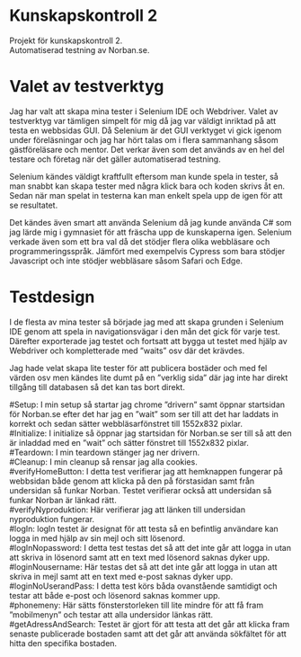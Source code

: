 # Kunskapskontroll 2
Projekt för kunskapskontroll 2.  
Automatiserad testning av Norban.se.

# Valet av testverktyg  
Jag har valt att skapa mina tester i Selenium IDE och Webdriver. Valet av testverktyg var tämligen simpelt för mig då jag var väldigt inriktad på att testa en webbsidas GUI.  Då Selenium är det GUI verktyget vi gick igenom under föreläsningar och jag har hört talas om i flera sammanhang såsom gästföreläsare och mentor. Det verkar även som det används av en hel del testare och företag när det gäller automatiserad testning.  

Selenium kändes väldigt kraftfullt eftersom man kunde spela in tester, så man snabbt kan skapa tester med några klick bara och koden skrivs åt en. Sedan när man spelat in testerna kan man enkelt spela upp de igen för att se resultatet.  

Det kändes även smart att använda Selenium då jag kunde använda C# som jag lärde mig i gymnasiet för att fräscha upp de kunskaperna igen. Selenium verkade även som ett bra val då det stödjer flera olika webbläsare och programmeringsspråk. Jämfört med exempelvis Cypress som bara stödjer Javascript och inte stödjer webbläsare såsom Safari och Edge.  

# Testdesign  
I de flesta av mina tester så började jag med att skapa grunden i Selenium IDE genom att spela in navigationsvägar i den mån det gick för varje test. Därefter exporterade jag testet och fortsatt att bygga ut testet med hjälp av Webdriver och kompletterade med ”waits” osv där det krävdes.  

Jag hade velat skapa lite tester för att publicera bostäder och med fel värden osv men kändes lite dumt på en ”verklig sida” där jag inte har direkt tillgång till databasen så det kan tas bort direkt.  

#Setup: I min setup så startar jag chrome ”drivern” samt öppnar startsidan för Norban.se efter det har jag en ”wait” som ser till att det har laddats in korrekt och sedan sätter webbläsarfönstret till 1552x832 pixlar.  
#Initialize: I initialize så öppnar jag startsidan för Norban.se ser till så att den är inladdad med en ”wait” och sätter fönstret till 1552x832 pixlar.  
#Teardown: I min teardown stänger jag ner drivern.  
#Cleanup: I min cleanup så rensar jag alla cookies.  
#verifyHomeButton: I detta test verifierar jag att hemknappen fungerar på webbsidan både genom att klicka på den på förstasidan samt från undersidan så funkar Norban. Testet verifierar också att undersidan så funkar Norban är länkad rätt.  
#verifyNyproduktion: Här verifierar jag att länken till undersidan nyproduktion fungerar.  
#logIn: logIn testet är designat för att testa så en befintlig användare kan logga in med hjälp av sin mejl och sitt lösenord.  
#logInNopassword: I detta test testas det så att det inte går att logga in utan att skriva in lösenord samt att en text med lösenord saknas dyker upp.  
#loginNousername: Här testas det så att det inte går att logga in utan att skriva in mejl samt att en text med e-post saknas dyker upp.  
#loginNoUserandPass: I detta test körs båda ovanstående samtidigt och testar att både e-post och lösenord saknas kommer upp.  
#phonemeny: Här sätts fönsterstorleken till lite mindre för att få fram ”mobilmenyn” och testar att alla undersidor länkas rätt.  
#getAdressAndSearch: Testet är gjort för att testa att det går att klicka fram senaste publicerade bostaden samt att det går att använda sökfältet för att hitta den specifika bostaden.  


